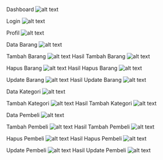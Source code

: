 Dashboard
![alt text](https://github.com/akbarpra/praktikumLOGINCRUDakbar/blob/master/dashboard.PNG)

Login
![alt text](https://github.com/akbarpra/praktikumLOGINCRUDakbar/blob/master/login.PNG)

Profil
![alt text](https://github.com/akbarpra/praktikumLOGINCRUDakbar/blob/master/profil.PNG)

Data Barang
![alt text](https://github.com/akbarpra/praktikumLOGINCRUDakbar/blob/master/dtbarang.PNG)

Tambah Barang
![alt text](https://github.com/akbarpra/praktikumLOGINCRUDakbar/blob/master/tambahbarang.PNG)
Hasil Tambah Barang
![alt text](https://github.com/akbarpra/praktikumLOGINCRUDakbar/blob/master/hasiltambahbarang.PNG)

Hapus Barang
![alt text](https://github.com/akbarpra/praktikumLOGINCRUDakbar/blob/master/hapusbarang.PNG)
Hasil Hapus Barang
![alt text](https://github.com/akbarpra/praktikumLOGINCRUDakbar/blob/master/hasilhapusbarang.PNG)

Update Barang
![alt text](https://github.com/akbarpra/praktikumLOGINCRUDakbar/blob/master/updatebarang.PNG)
Hasil Update Barang
![alt text](https://github.com/akbarpra/praktikumLOGINCRUDakbar/blob/master/updatebarang.PNG)

Data Kategori
![alt text](https://github.com/akbarpra/praktikumLOGINCRUDakbar/blob/master/dtkategori.PNG)

Tambah Kategori
![alt text](https://github.com/akbarpra/praktikumLOGINCRUDakbar/blob/master/tambahkategori.PNG)
Hasil Tambah Kategori
![alt text](https://github.com/akbarpra/praktikumLOGINCRUDakbar/blob/master/hasiltambahkategori.PNG)

Data Pembeli
![alt text](https://github.com/akbarpra/praktikumLOGINCRUDakbar/blob/master/dtpembeli.PNG)

Tambah Pembeli
![alt text](https://github.com/akbarpra/praktikumLOGINCRUDakbar/blob/master/tambahpembeli.PNG)
Hasil Tambah Pembeli
![alt text](https://github.com/akbarpra/praktikumLOGINCRUDakbar/blob/master/hasiltambahpembeli.PNG)

Hapus Pembeli
![alt text](https://github.com/akbarpra/praktikumLOGINCRUDakbar/blob/master/hapuspembeli.PNG)
Hasil Hapus Pembeli
![alt text](https://github.com/akbarpra/praktikumLOGINCRUDakbar/blob/master/hasilhapuspembeli.PNG)

Update Pembeli
![alt text](https://github.com/akbarpra/praktikumLOGINCRUDakbar/blob/master/updatepembeli.PNG)
Hasil Update Pembeli
![alt text](https://github.com/akbarpra/praktikumLOGINCRUDakbar/blob/master/hasilupdatepembeli.PNG)
